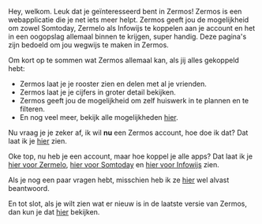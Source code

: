 
Hey, welkom. Leuk dat je geïnteresseerd bent in Zermos! Zermos is een webapplicatie die je net iets meer helpt. Zermos geeft jou de mogelijkheid om zowel Somtoday, Zermelo als Infowijs te koppelen aan je account en het in een oogopslag allemaal binnen te krijgen, super handig. Deze pagina's zijn bedoeld om jou wegwijs te maken in Zermos.

Om kort op te sommen wat Zermos allemaal kan, als jij alles gekoppeld hebt:
* Zermos laat je je rooster zien en delen met al je vrienden.
* Zermos laat je je cijfers in groter detail bekijken.
* Zermos geeft jou de mogelijkheid om zelf huiswerk in te plannen en te filteren.
* En nog veel meer, bekijk alle mogelijkheden [hier](Wat-kan-Zermos).

Nu vraag je je zeker af, ik wil **nu** een Zermos account, hoe doe ik dat? Dat laat ik je [hier](account) zien.

Oke top, nu heb je een account, maar hoe koppel je alle apps? Dat laat ik je [hier voor Zermelo](Zermelo), [hier voor Somtoday](Somtoday) en [hier voor Infowijs](Infowijs) zien.

Als je nog een paar vragen hebt, misschien heb ik ze [hier](FAQ) wel alvast beantwoord.

En tot slot, als je wilt zien wat er nieuw is in de laatste versie van Zermos, dan kun je dat [hier](WhatsNew) bekijken.
